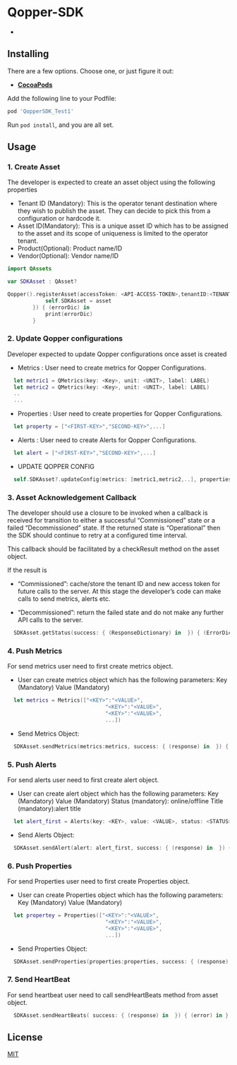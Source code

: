 # Qopper-SDK

-


## Installing

There are a few options. Choose one, or just figure it out:

- **[CocoaPods](https://cocoapods.org)**

 Add the following line to your Podfile:
 ```ruby
 pod 'QopperSDK_Test1'
 ```
 Run `pod install`, and you are all set.

## Usage

### 1. Create Asset
The developer is expected to create an asset object using the following properties
* Tenant ID (Mandatory): This is the operator tenant destination where they wish to publish the asset. They can decide to pick this from a configuration or hardcode it.
* Asset ID(Mandatory): This is a unique asset ID which has to be assigned to the asset and its scope of uniqueness is limited to the operator tenant. 
* Product(Optional): Product name/ID
* Vendor(Optional): Vendor name/ID
```swift
import QAssets

var SDKAsset : QAsset?

Qopper().registerAsset(accessToken: <API-ACCESS-TOKEN>,tenantID:<TENANT-ID>, assetID: <ASSET-ID>, product: <PRODUCT>, vendor: <VENDOR>, source: "SDK", success: { (asset) in
            self.SDKAsset = asset
        }) { (errorDic) in
            print(errorDic)
        }
```

### 2. Update Qopper configurations
Developer expected to update Qopper configurations once asset is created
* Metrics : User need to create metrics for Qopper Configurations.
```swift
  let metric1 = QMetrics(key: <Key>, unit: <UNIT>, label: LABEL)
  let metric2 = QMetrics(key: <Key>, unit: <UNIT>, label: LABEL)
  ..
  ...
```
* Properties : User need to create properties for Qopper Configurations.
```swift
  let property = ["<FIRST-KEY>","SECOND-KEY>",...]
```
* Alerts : User need to create Alerts for Qopper Configurations.
```swift
  let alert = ["<FIRST-KEY>","SECOND-KEY>",...]
```
* UPDATE QOPPER CONFIG
```swift
  self.SDKAsset?.updateConfig(metrics: [metric1,metric2,..], properties: property, alerts: alert, success: { (response) in }, failure: { (errorDic) in  })
```

### 3. Asset Acknowledgement Callback
  The developer should use a closure to be invoked when a callback is received for transition to either a successful “Commissioned” state or a failed “Decommissioned” state. If the returned state is “Operational” then the SDK should continue to retry at a configured time interval. 

This callback should be facilitated by a checkResult method on the asset object.

If the result is

* “Commissioned”: cache/store the tenant ID and new access token for future calls to the server. At this stage the developer’s code can make calls to send metrics, alerts etc. 

* “Decommissioned”: return the failed state and do not make any further API calls to the server.

```Swift
  SDKAsset.getStatus(success: { (ResponseDictionary) in  }) { (ErrorDictionary) in  }
```

### 4. Push Metrics
For send metrics user need to first create metrics object.
  * User can create metrics object which has the following parameters:
Key (Mandatory)
Value (Mandatory)
```swift
  let metrics = Metrics(["<KEY>":"<VALUE>",
                               "<KEY>":"<VALUE>",
                               "<KEY>":"<VALUE>",
                               ...])
```
  * Send Metrics Object:

  ```swift
    SDKAsset.sendMetrics(metrics:metrics, success: { (response) in  }) { (error) in }
  ```

### 5. Push Alerts

For send alerts user need to first create alert object.
  * User can create alert object which has the following parameters:
     Key (Mandatory)
     Value (Mandatory)
     Status (mandatory): online/offline
     Title (mandatory):alert title

```SWift
  let alert_first = Alerts(key: <KEY>, value: <VALUE>, status: <STATUS>, title: <TITLE>)
```
  * Send Alerts Object:
  ```Swift
    SDKAsset.sendAlert(alert: alert_first, success: { (response) in  }) { (error) in }
  ```

### 6. Push Properties
For send Properties user need to first create Properties object.
  * User can create Properties object which has the following parameters:
Key (Mandatory)
Value (Mandatory)
```swift
  let propertey = Properties(["<KEY>":"<VALUE>",
                               "<KEY>":"<VALUE>",
                               "<KEY>":"<VALUE>",
                               ...])
```
  * Send Properties Object:

  ```swift
    SDKAsset.sendProperties(properties:properties, success: { (response) in  }) { (error) in }
  ```

### 7. Send HeartBeat
  For send heartbeat user need to call sendHeartBeats method from asset object.
```Swift
  SDKAsset.sendHeartBeats( success: { (response) in  }) { (error) in }
```

<!-- ## Contributing
Pull requests are welcome. For major changes, please open an issue first to discuss what you would like to change.

Please make sure to update tests as appropriate. -->

## License
[MIT](https://choosealicense.com/licenses/mit/)
